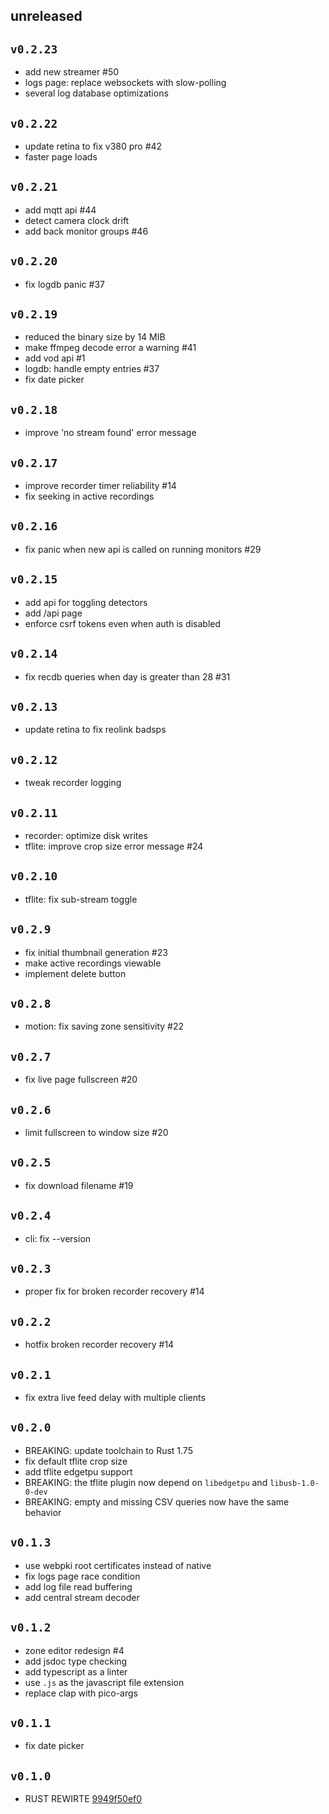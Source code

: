 ## unreleased

## `v0.2.23`

-	add new streamer #50
-	logs page: replace websockets with slow-polling
-	several log database optimizations

## `v0.2.22`

-	update retina to fix v380 pro #42
- 	faster page loads

## `v0.2.21`

-	add mqtt api #44
-	detect camera clock drift
-	add back monitor groups #46

## `v0.2.20`

-	fix logdb panic #37

## `v0.2.19`

-	reduced the binary size by 14 MIB
-   make ffmpeg decode error a warning #41
-   add vod api #1
-   logdb: handle empty entries #37
-   fix date picker

## `v0.2.18`

-   improve 'no stream found' error message

## `v0.2.17`

-   improve recorder timer reliability #14
-   fix seeking in active recordings

## `v0.2.16`

-   fix panic when new api is called on running monitors #29

## `v0.2.15`

-   add api for toggling detectors
-   add /api page
-   enforce csrf tokens even when auth is disabled

## `v0.2.14`

-   fix recdb queries when day is greater than 28 #31

## `v0.2.13`

-   update retina to fix reolink badsps

## `v0.2.12`

-   tweak recorder logging

## `v0.2.11`

-   recorder: optimize disk writes
-   tflite: improve crop size error message #24

## `v0.2.10`

-   tflite: fix sub-stream toggle

## `v0.2.9`

-   fix initial thumbnail generation #23
-   make active recordings viewable
-   implement delete button

## `v0.2.8`

-   motion: fix saving zone sensitivity #22

## `v0.2.7`

-   fix live page fullscreen #20

## `v0.2.6`

-   limit fullscreen to window size #20

## `v0.2.5`

-   fix download filename #19

## `v0.2.4`

-   cli: fix --version

## `v0.2.3`

-   proper fix for broken recorder recovery #14

## `v0.2.2`

-   hotfix broken recorder recovery #14

## `v0.2.1`

-   fix extra live feed delay with multiple clients

## `v0.2.0`

-   BREAKING: update toolchain to Rust 1.75
-   fix default tflite crop size
-   add tflite edgetpu support
-   BREAKING: the tflite plugin now depend on `libedgetpu` and `libusb-1.0-0-dev`
-   BREAKING: empty and missing CSV queries now have the same behavior

## `v0.1.3`

-   use webpki root certificates instead of native
-   fix logs page race condition
-   add log file read buffering
-   add central stream decoder

## `v0.1.2`

-   zone editor redesign #4
-   add jsdoc type checking
-   add typescript as a linter
-   use `.js` as the javascript file extension
-   replace clap with pico-args

## `v0.1.1`

-   fix date picker

## `v0.1.0`

-   RUST REWIRTE [9949f50ef0](https://codeberg.org/SentryShot/sentryshot/commit/9949f50ef058501d0c69b54a59c447498d80f119)
